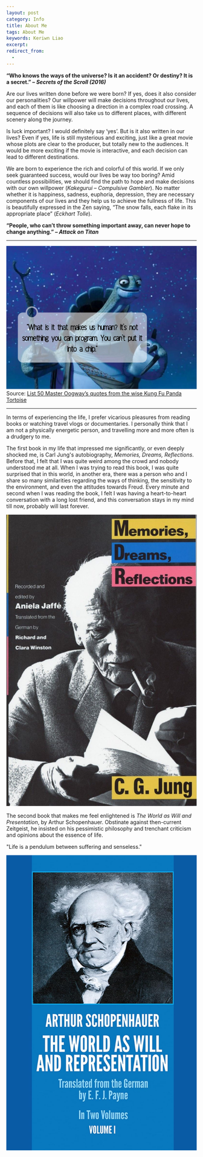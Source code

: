 ```yaml
---
layout: post
category: Info
title: About Me
tags: About Me
keywords: Keriwn Liao
excerpt: 
redirect_from:
  - 
---
```


**“Who knows the ways of the universe? Is it an accident? Or destiny? It is a secret.” – *Secrets of the Scroll (2016)***

Are our lives written done before we were born? If yes, does it also consider our personalities? Our willpower will make decisions throughout our lives, and each of them is like choosing a direction in a complex road crossing. A sequence of decisions will also take us to different places, with different scenery along the journey.

Is luck important? I would definitely say ‘yes’. But is it also written in our lives? Even if yes, life is still mysterious and exciting, just like a great movie whose plots are clear to the producer, but totally new to the audiences. It would be more exciting if the movie is interactive, and each decision can lead to different destinations.

We are born to experience the rich and colorful of this world. If we only seek guaranteed success, would our lives be way too boring? Amid countless possibilities, we should find the path to hope and make decisions with our own willpower (*Kakegurui – Compulsive Gambler*). No matter whether it is happiness, sadness, euphoria, depression, they are necessary components of our lives and they help us to achieve the fullness of life. This is beautifully expressed in the Zen saying, “The snow falls, each flake in its appropriate place” (*Eckhart Tolle*).

**“People, who can’t throw something important away, can never hope to change anything.” – *Attack on Titan***

---

![Oogway](/assets/images/Master_Oogways_1.jpg)
Source: [List 50 Master Oogway’s quotes from the wise Kung Fu Panda Tortoise](https://www.naijanews.com/buzz/list/50-master-oogway-quotes-wise-kung-fu-panda-tortoise/)

---

In terms of experiencing the life, I prefer vicarious pleasures from reading books or watching travel vlogs or documentaries. I personally think that I am not a physically energetic person, and travelling more and more often is a drudgery to me.

The first book in my life that impressed me significantly, or even deeply shocked me, is Carl Jung's autobiography, *Memories, Dreams, Reflections*. Before that, I felt that I was quite weird among the crowd and nobody understood me at all. When I was trying to read this book, I was quite surprised that in this world, in another era, there was a person who and I share so many similarities regarding the ways of thinking, the sensitivity to the environment, and even the attitudes towards Freud. Every minute and second when I was reading the book, I felt I was having a heart-to-heart conversation with a long lost friend, and this conversation stays in my mind till now, probably will last forever.

![CarlJung](\assets\images\carl_jung.jpg)

The second book that makes me feel enlightened is *The World as Will and Presentation*, by Arthur Schopenhauer. Obstinate against then-current Zeitgeist, he insisted on his pessimistic philosophy and trenchant criticism and opinions about the essence of life.

"Life is a pendulum between suffering and senseless." 

![Schopenhauer](\assets\images\schopenhauer.jpg)
